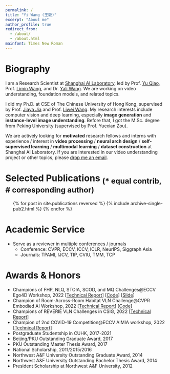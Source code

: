```yaml
---
permalink: /
title: "Yi Wang (王毅)"
excerpt: "About me"
author_profile: true
redirect_from: 
  - /about/
  - /about.html
mainfont: Times New Roman
---
```

Biography
======
I am a Research Scientist at [Shanghai AI Laboratory](https://www.shlab.org.cn/), led by Prof. [Yu Qiao](http://mmlab.siat.ac.cn/yuqiao/index.html), Prof. [Limin Wang](https://wanglimin.github.io/), and Dr. [Yali Wang](https://scholar.google.com/citations?user=hD948dkAAAAJ). We are working on video understanding, foundation models, and related topics.

I did my Ph.D. at CSE of The Chinese University of Hong Kong, supervised by Prof. [Jiaya Jia](https://jiaya.me/) and Prof. [Liwei Wang](https://lwwangcse.github.io/). My research interests include computer vision and deep learning, especially **image generation** and **instance-level image understanding**. Before that, I got the M.Sc. degree from Peking University (supervised by Prof. Yuexian Zou).

We are actively looking for **motivated** research fellows and interns with experience / interest in **video processing** / **neural arch design** / **self-supervised learning** / **multimodal learning** / **dataset construction** at Shanghai AI Laboratory. If you are interested in our video understanding project or other topics, please [drop me an email](mailto:wangyi@pjlab.org.cn).

<!--
Education
======
* Ph.D. in Computer Science, The Chinese University of Hong Kong, 2021
* M.S. in Computer Applied Technology, Peking University, 2017
* B.S. in Computer Science, Northwest A&F University, 2014


Research Experience
======
* 2020.12-2021.06: Research Intern
  * SmareMore
  * Duties included: Studying colorization using generative models
  * Supervisor: Dr. Jiangbo Lu

* 2020.12-2021.06: Research Collaboration
  * Adobe
  * Duties included: Studying video prediction using generative models and motion estimation.
  * Supervisor: Dr. Mai Long

* 2019.06-2019.12: Research Intern
  * MEGVII Technology
  * Duties included: Studying conditional image generation
  * Supervisor: Dr. Xiangyu Zhang and Prof. Jian Sun

* 2018.07-2019.05: Research Intern
  * Tencent YouTu Lab
  * Duties included: Studying image generation and enhancement
  * Supervisor: Dr. Xin Tao and Dr. Xiaoyong Shen
-->

Selected Publications <sub>\(* equal contrib, # corresponding author\)</sub>
======
  <ul>{% for post in site.publications reversed %}
    {% include archive-single-pub2.html %}
  {% endfor %}</ul>

<!--
Talks
======
  <ul>{% for post in site.talks %}
    {% include archive-single-talk-cv.html %}
  {% endfor %}</ul>
-->
  
Academic Service
======
* Serve as a reviewer in multiple conferences / journals
	* Conference: CVPR, ECCV, ICCV, ICLR, NeurIPS, Siggraph Asia
	* Journals: TPAMI, IJCV, TIP, CVIU, TMM, TCP

Awards & Honors
======
* Champions of FHP, NLQ, STOIA, SCOD, and MQ Challenges@ECCV Ego4D Workshop, 2022 \[[Technical Report](https://arxiv.org/abs/2211.09529)\] \[[Code](https://github.com/OpenGVLab/ego4d-eccv2022-solutions)\] \[[Slide](https://github.com/OpenGVLab/ego4d-eccv2022-solutions/blob/main/assets/VideoIntern_Ego4D.pdf)\]
* Champion of Room-Across-Room Habitat VLN Challenge@CVPR Embodied AI Workshop, 2022 \[[Technical Report]()\] \[[Code](https://github.com/OpenGVLab/InternVideo/tree/main/Downstream/Visual-Language-Navigation)\]
* Champions of REVERIE VLN Challenges in CSIG, 2022 \[[Technical Report]()\]
* Champion of 2nd COVID-19 Competition@ECCV AIMIA workshop, 2022 \[[Technical Report]()\]
* Postgraduate Studentship in CUHK, 2017-2021
* Beijing/PKU Outstanding Graduate Award, 2017
* PKU Outstanding Master Thesis Award, 2017
* National Scholarship, 2011/2015/2016
* Northwest A&F University Outstanding Graduate Award, 2014
* Northwest A&F University Outstanding Bachelor Thesis Award, 2014
* President Scholarship at Northwest A&F University, 2012